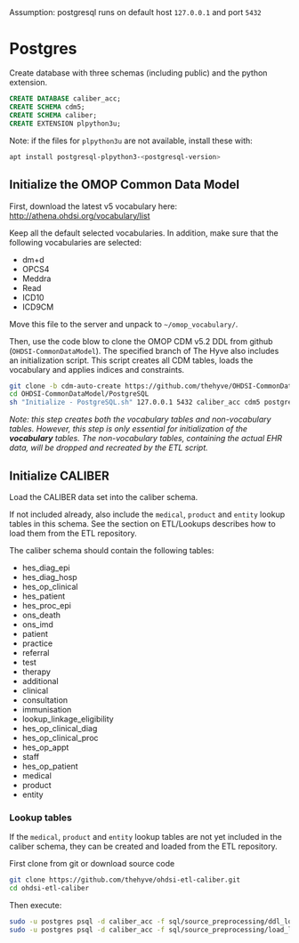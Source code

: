 ## 

Assumption: postgresql runs on default host `127.0.0.1` and port `5432`

# Postgres
Create database with three schemas (including public) and the python extension.
```sql
CREATE DATABASE caliber_acc;
CREATE SCHEMA cdm5;
CREATE SCHEMA caliber;
CREATE EXTENSION plpython3u;
```

Note: if the files for `plpython3u` are not available, install these with:
```bash
apt install postgresql-plpython3-<postgresql-version>
```

## Initialize the OMOP Common Data Model
First, download the latest v5 vocabulary here:
http://athena.ohdsi.org/vocabulary/list 

Keep all the default selected vocabularies.
In addition, make sure that the following vocabularies are selected:
* dm+d
* OPCS4
* Meddra
* Read
* ICD10
* ICD9CM

Move this file to the server and unpack to `~/omop_vocabulary/`.

Then, use the code blow to clone the OMOP CDM v5.2 DDL from github (`OHDSI-CommonDataModel`). 
The specified branch of The Hyve also includes an initialization script.
This script creates all CDM tables, loads the vocabulary and applies indices and constraints.
```bash
git clone -b cdm-auto-create https://github.com/thehyve/OHDSI-CommonDataModel.git
cd OHDSI-CommonDataModel/PostgreSQL
sh "Initialize - PostgreSQL.sh" 127.0.0.1 5432 caliber_acc cdm5 postgres heartdatabig ~/omop_vocabulary/
```

_Note: this step creates both the vocabulary tables and non-vocabulary tables.
However, this step is only essential for initialization of the **vocabulary** tables.
The non-vocabulary tables, containing the actual EHR data, will be dropped and recreated by the ETL script._

## Initialize CALIBER
Load the CALIBER data set into the caliber schema.

If not included already, also include the `medical`, `product` and `entity` lookup tables in this schema.
See the section on ETL/Lookups describes how to load them from the ETL repository.

The caliber schema should contain the following tables:
* hes_diag_epi
* hes_diag_hosp
* hes_op_clinical
* hes_patient
* hes_proc_epi
* ons_death
* ons_imd
* patient
* practice
* referral
* test
* therapy
* additional
* clinical
* consultation
* immunisation
* lookup_linkage_eligibility
* hes_op_clinical_diag
* hes_op_clinical_proc
* hes_op_appt
* staff
* hes_op_patient
* medical
* product
* entity

### Lookup tables
If the `medical`, `product` and `entity` lookup tables are not yet included in the caliber schema,
 they can be created and loaded from the ETL repository.

First clone from git or download source code
```bash
git clone https://github.com/thehyve/ohdsi-etl-caliber.git
cd ohdsi-etl-caliber
```

Then execute:
```bash
sudo -u postgres psql -d caliber_acc -f sql/source_preprocessing/ddl_lookups.sql
sudo -u postgres psql -d caliber_acc -f sql/source_preprocessing/load_lookups.sql
```




